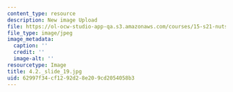 ```yaml
---
content_type: resource
description: New image Upload
file: https://ol-ocw-studio-app-qa.s3.amazonaws.com/courses/15-s21-nuts-and-bolts-of-business-plans-january-iap-2014/62997f34cf1292d28e209cd2054058b3_4.2._slide_19.jpg
file_type: image/jpeg
image_metadata:
  caption: ''
  credit: ''
  image-alt: ''
resourcetype: Image
title: 4.2._slide_19.jpg
uid: 62997f34-cf12-92d2-8e20-9cd2054058b3
---
```


